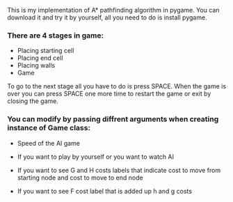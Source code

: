 This is my implementation of A* pathfinding algorithm in pygame. You can download it and try it by yourself, all you need to do is install pygame.

### There are 4 stages in game: 

* Placing starting cell
* Placing end cell
* Placing walls
* Game

To go to the next stage all you have to do is press SPACE.
When the game is over you can press SPACE one more time to restart the game or exit by closing the game.

### You can modify by passing diffrent arguments when creating instance of Game class:
* Speed of the AI game 

* If you want to play by yourself or you want to watch AI

* If you want to see G and H costs labels that indicate cost to move from starting node and cost to move to end node

* If you want to see F cost label that is added up h and g costs